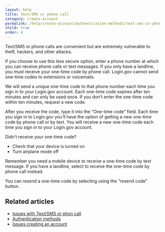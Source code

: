 ```yaml
---
layout: help
title: Text/SMS or phone call
category: create-account
permalink: /help/create-account/authentication-methods/text-sms-or-phone-call/
child: true
order: 4
---
```


Text/SMS or phone calls are convenient but are extremely vulnerable to theft, hackers, and other attacks.

If you choose to use this less secure option, enter a phone number at which you can receive phone calls or text messages. If you only have a landline, you must receive your one-time code by phone call. Login.gov cannot send one-time codes to extensions or voicemails.

We will send a unique one-time code to that phone number each time you sign in to your Login.gov account. Each one-time code expires after ten minutes and can only be used once. If you don’t enter the one-time code within ten minutes, request a new code.

After you receive the code, type it into the “One-time code” field. Each time you sign in to Login.gov you’ll have the option of getting a new one-time code by phone call or by text. You will receive a new one-time code each time you sign in to your Login.gov account.

<div id="didn-t-receive-your-one-time-code"> Didn’t receive your one-time code?</div>

* Check that your device is turned on
* Turn airplane mode off

Remember you need a mobile device to receive a one-time code by text message. If you have a landline, select to receive the one-time code by phone call instead.

You can resend a one-time code by selecting using the “resend code” button.

## Related articles

* [Issues with Text/SMS or phon call](#)
* [Authentication methods](#)
* [Issues creating an account](#)
